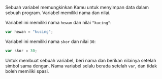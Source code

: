 Sebuah variabel memungkinkan Kamu untuk menyimpan data dalam sebuah program. Variabel memiliki nama dan nilai.

Variabel ini memiliki nama `hewan` dan nilai `"kucing"`:

```javascript
var hewan = "kucing";
```

Variabel ini memiliki nama `skor` dan nilai `30`:

```javascript
var skor = 30;
```

Untuk membuat sebuah variabel, beri nama dan berikan nilainya setelah simbol sama dengan. Nama variabel selalu berada setelah `var`, dan tidak boleh memiliki spasi.
